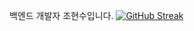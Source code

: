 백엔드 개발자 조현수입니다.
[![GitHub Streak](https://streak-stats.demolab.com?user=hyunsoo10&theme=ambient-gradient&hide_border=true&locale=fr&date_format=%5BY.%5Dn.j&card_width=600)](https://git.io/streak-stats)
